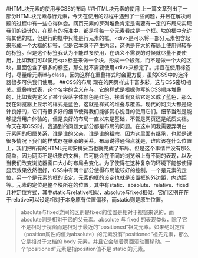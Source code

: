 #HTML块元素的使用与CSS的布局
##HTML块元素的使用
上一篇文章列出了一部分HTML块元素与行元素，今天在使用的过程中遇到了一些问题，并且在解决问题的过程中有一些心得体会。网页元素的罗列堆叠肯定是需要有一定的布局来实现我们的设计的，在现有的标准中，都是将每一个元素看成是一个框。块的框中允许有其他的框，但是行的框中只能是行元素的框。\<div>是可以将一部分元素包含起来形成一个大框的标签，但是它本身不产生内容，这也是在大的布局上使用得较多的标签。但是这个标签我认为不能过多使用，在语义不需要的时候就尽量不要使用，比如我们可以使用\<p>标签来做一个块，形成一个段落，而不是做一个大的区块，里面包含了很多的标签，那么就不需要使用\<div>来标定了。并且在使用标签时，尽量给元素id与class，因为这样在重叠样式时会更方便，虽然CSS中的选择器很多可供我们使用。
##CSS的布局
现在的网页样式丰富多彩，这与CSS密切相关。重叠样式表，这个名字的含义在与，它的样式是根据你写的CSS顺序堆叠的，比如我先定义了某个段落字体颜色是红色，接着我又给它定义成了蓝色，那么我在浏览器上显示的样式是蓝色，这就是样式的堆叠与覆盖。现代的网页大都是设计良好的，它们有很多好的细节使得我们能够赏心悦目的使用它们。细节当然是能够提升用户体验的，但是良好的布局一直以来是基础，不管是网页还是纸质文档。今天在写CSS时，我遇到的问题大部分都是布局的问题。在这中间我需要弄明白元素间的归属关系，谁是谁的父亲，谁是谁的祖宗，因为这里面有继承，也就是说很多情况下我们的样式存在继承的关系。布局说得通俗点就是，谁应该在什么位置上，我们把所有的HTML元素安排妥当也就完成了布局。但是这个事情并没有那么简单，因为网页不是纸质的文档，它可能会在不同的浏览器上有不同的表现，以及当我们改变浏览器窗口大小时布局会变化。为了使得在这种复杂的环境下能够使得显示效果依然很好，CSS中有两个部分使得布局能较好的控制。一个是元素的定位，另一个是元素的框的设定。元素的框的设定也就是设置框的外边距，内边距等。元素的定位是整个块所在的位置，其中有static、absolute、relative、fixed几种定位方式，其中static与relative相似，absolute与fixed相似，它们区别在在于relative可以设定相对于本身原有位置偏移，而static则是原生位置。
>absolute与fixed之间的区别是fixed的位置是相对于视窗来说的，而absolute则是相对于它的父元素。absolute 与 fixed 的表现类似，除了它不是相对于视窗而是相对于最近的“positioned”祖先元素。如果绝对定位（position属性的值为absolute）的元素没有“positioned”祖先元素，那么它是相对于文档的 body 元素，并且它会随着页面滚动而移动。一个“positioned”元素是指position值不是 static 的元素。
